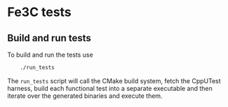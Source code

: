 # Fe3C tests

## Build and run tests

To build and run the tests use

```bash
    ./run_tests
```

The `run_tests` script will call the CMake build system, fetch the CppUTest harness, build each functional test into a separate executable and then iterate over the generated binaries and execute them.
